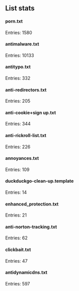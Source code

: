 ## List stats
#### porn.txt
Entries: 1580 <br> 
#### antimalware.txt
Entries: 10133 <br> 
#### antitypo.txt
Entries: 332 <br> 
#### anti-redirectors.txt
Entries: 205 <br> 
#### anti-cookie+sign up.txt
Entries: 344 <br> 
#### anti-rickroll-list.txt
Entries: 226 <br> 
#### annoyances.txt
Entries: 109 <br> 
#### duckduckgo-clean-up.template
Entries: 14 <br> 
#### enhanced_protection.txt
Entries: 21 <br> 
#### anti-norton-tracking.txt
Entries: 62 <br> 
#### clickbait.txt
Entries: 47 <br> 
#### antidynamicdns.txt
Entries: 597 <br> 
